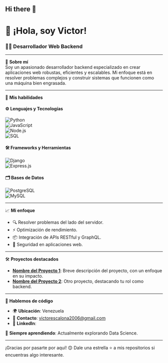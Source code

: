 ## Hi there 👋

<!--
**VictorEscalona10/VictorEscalona10** is a ✨ _special_ ✨ repository because its `README.md` (this file) appears on your GitHub profile.

Here are some ideas to get you started:

- 🔭 I’m currently working on ...
- 🌱 I’m currently learning ...
- 👯 I’m looking to collaborate on ...
- 🤔 I’m looking for help with ...
- 💬 Ask me about ...
- 📫 How to reach me: ...
- 😄 Pronouns: ...
- ⚡ Fun fact: ...
-->

# 👋 ¡Hola, soy Victor!  
### 🧑‍💻 **Desarrollador Web Backend**

---

🚀 **Sobre mí**  
Soy un apasionado desarrollador backend especializado en crear aplicaciones web robustas, eficientes y escalables. Mi enfoque está en resolver problemas complejos y construir sistemas que funcionen como una máquina bien engrasada.  

---

🌟 **Mis habilidades**  

#### ⚙️ **Lenguajes y Tecnologías**  
![Python](https://img.shields.io/badge/Python-%233776AB.svg?style=for-the-badge&logo=python&logoColor=white)  
![JavaScript](https://img.shields.io/badge/JavaScript-%23F7DF1E.svg?style=for-the-badge&logo=javascript&logoColor=black)  
![Node.js](https://img.shields.io/badge/Node.js-%23339933.svg?style=for-the-badge&logo=node.js&logoColor=white)  
![SQL](https://img.shields.io/badge/SQL-%2300758F.svg?style=for-the-badge&logo=postgresql&logoColor=white)  

#### 🛠️ **Frameworks y Herramientas**  
![Django](https://img.shields.io/badge/Django-%23092E20.svg?style=for-the-badge&logo=django&logoColor=white)  
![Express.js](https://img.shields.io/badge/Express.js-%23404D59.svg?style=for-the-badge&logo=express&logoColor=white)  

#### 🗂️ **Bases de Datos**  
![PostgreSQL](https://img.shields.io/badge/PostgreSQL-%23336791.svg?style=for-the-badge&logo=postgresql&logoColor=white)  
![MySQL](https://img.shields.io/badge/MySQL-%234479A1.svg?style=for-the-badge&logo=mysql&logoColor=white)  

---

📈 **Mi enfoque**  
- 🔍 Resolver problemas del lado del servidor.  
- ⚡ Optimización de rendimiento.  
- 📦 Integración de APIs RESTful y GraphQL.  
- 🔐 Seguridad en aplicaciones web.  

---

🛠️ **Proyectos destacados**  
- **[Nombre del Proyecto 1](#)**: Breve descripción del proyecto, con un enfoque en su impacto.  
- **[Nombre del Proyecto 2](#)**: Otro proyecto, destacando tu rol como backend.  

---

🤝 **Hablemos de código**  
- 🌍 **Ubicación**: Venezuela  
- 💌 **Contacto**: victorescalona2006@gmail.com 
- 💼 **LinkedIn**:  

🎯 **Siempre aprendiendo**: Actualmente explorando Data Science.  

---

¡Gracias por pasarte por aquí! 😊 Dale una estrella ⭐️ a mis repositorios si encuentras algo interesante.  
